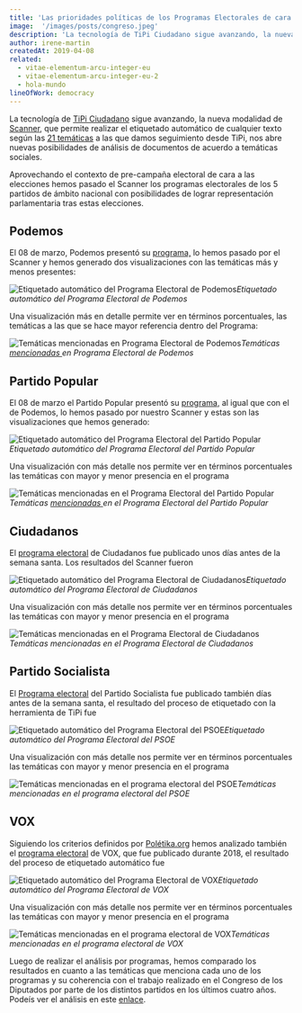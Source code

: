 ```yaml
---
title: 'Las prioridades políticas de los Programas Electorales de cara a las Elecciones Generales'
image:  '/images/posts/congreso.jpeg'
description: 'La tecnología de TiPi Ciudadano sigue avanzando, la nueva modalidad de Scanner, que permite realizar el etiquetado automático de cualquier…'
author: irene-martin
createdAt: 2019-04-08
related:
  - vitae-elementum-arcu-integer-eu
  - vitae-elementum-arcu-integer-eu-2
  - hola-mundo
lineOfWork: democracy
---
```



La tecnología de [TiPi Ciudadano](https://tipiciudadano.es/) sigue avanzando, la nueva modalidad de [Scanner](https://tipiciudadano.es/scanner), que permite realizar el etiquetado automático de cualquier texto según las [21 temáticas](https://tipiciudadano.es/topics) a las que damos seguimiento desde TiPi, nos abre nuevas posibilidades de análisis de documentos de acuerdo a temáticas sociales.

Aprovechando el contexto de pre-campaña electoral de cara a las elecciones hemos pasado el Scanner los programas electorales de los 5 partidos de ámbito nacional con posibilidades de lograr representación parlamentaria tras estas elecciones.

## Podemos

El 08 de marzo, Podemos presentó su [programa,](https://podemos.info/programa-2/) lo hemos pasado por el Scanner y hemos generado dos visualizaciones con las temáticas más y menos presentes:

![Etiquetado automático del Programa Electoral de Podemos](/images/posts/programapodemos.png)*Etiquetado automático del Programa Electoral de Podemos*

Una visualización más en detalle permite ver en términos porcentuales, las temáticas a las que se hace mayor referencia dentro del Programa:

![Temáticas [mencionadas ](https://datawrapper.dwcdn.net/oI8ON/2/)en Programa Electoral de Podemos](/images/posts/mencionespodemos.png)*Temáticas [mencionadas ](https://datawrapper.dwcdn.net/oI8ON/2/)en Programa Electoral de Podemos*

## Partido Popular

El 08 de marzo el Partido Popular presentó su [programa,](https://ppvalorseguro.es/archivos/programa_electoral.pdf) al igual que con el de Podemos, lo hemos pasado por nuestro Scanner y estas son las visualizaciones que hemos generado:

![Etiquetado automático del Programa Electoral del Partido Popular](/images/posts/programapp.png)*Etiquetado automático del Programa Electoral del Partido Popular*

Una visualización con más detalle nos permite ver en términos porcentuales las temáticas con mayor y menor presencia en el programa

![Temáticas [mencionadas ](https://datawrapper.dwcdn.net/rnOMf/1/)en el Programa Electoral del Partido Popular](/images/posts/mencionespp.png)*Temáticas [mencionadas ](https://datawrapper.dwcdn.net/rnOMf/1/)en el Programa Electoral del Partido Popular*

## Ciudadanos

El [programa electoral](https://www.ciudadanos-cs.org/programa-electoral) de Ciudadanos fue publicado unos días antes de la semana santa. Los resultados del Scanner fueron

![Etiquetado automático del Programa Electoral de Ciudadanos](/images/posts/programacs.png)*Etiquetado automático del Programa Electoral de Ciudadanos*

Una visualización con más detalle nos permite ver en términos porcentuales las temáticas con mayor y menor presencia en el programa

![Temáticas mencionadas en el Programa Electoral de Ciudadanos](/images/posts/mencionescs.png)*Temáticas mencionadas en el Programa Electoral de Ciudadanos*

## Partido Socialista

El [Programa electoral](https://www.psoe.es/media-content/2019/04/PSOE-programa-electoral-elecciones-generales-28-de-abril-de-2019.pdf) del Partido Socialista fue publicado también días antes de la semana santa, el resultado del proceso de etiquetado con la herramienta de TiPi fue

![Etiquetado automático del Programa Electoral del PSOE](/images/posts/programapsoe.png)*Etiquetado automático del Programa Electoral del PSOE*

Una visualización con más detalle nos permite ver en términos porcentuales las temáticas con mayor y menor presencia en el programa

![Temáticas mencionadas en el programa electoral del PSOE](/images/posts/mencionespsoe.png)*Temáticas mencionadas en el programa electoral del PSOE*

## VOX

Siguiendo los criterios definidos por [Polétika.org](https://docs.google.com/document/d/1_gMyVwh4Z-LAST9NYMEwpZ4HLbwTxupLfjpPuytETpo/edit) hemos analizado también el [programa electoral](https://www.voxespana.es/biblioteca/espana/2018m/gal_c2d72e181103013447.pdf) de VOX, que fue publicado durante 2018, el resultado del proceso de etiquetado automático fue

![Etiquetado automático del Programa Electoral de VOX](/images/posts/programavox.png)*Etiquetado automático del Programa Electoral de VOX*

Una visualización con más detalle nos permite ver en términos porcentuales las temáticas con mayor y menor presencia en el programa

![Temáticas mencionadas en el programa electoral de VOX](/images/posts/mencionesvox.png)*Temáticas mencionadas en el programa electoral de VOX*

Luego de realizar el análisis por programas, hemos comparado los resultados en cuanto a las temáticas que menciona cada uno de los programas y su coherencia con el trabajo realizado en el Congreso de los Diputados por parte de los distintos partidos en los últimos cuatro años. Podeís ver el análisis en este [enlace](https://medium.com/@CIECODE/comparativa-de-programas-electorales-con-tipi-ciudadano-df8641ddc145).
